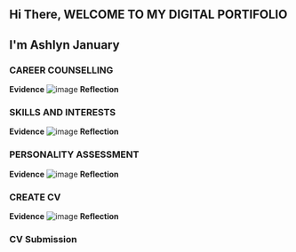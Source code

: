 ## Hi There, WELCOME TO MY DIGITAL PORTIFOLIO
## I'm Ashlyn January 
### CAREER COUNSELLING
__Evidence__
![image](https://github.com/user-attachments/assets/de3ceca3-3cdb-41bf-b49c-1cca65d762f4)
__Reflection__


### SKILLS AND INTERESTS
__Evidence__
![image](https://github.com/user-attachments/assets/4e0525ce-197f-4317-a1e1-089482d1fd8f)
__Reflection__


### PERSONALITY ASSESSMENT
__Evidence__
![image](https://github.com/user-attachments/assets/b666535f-ad7b-408a-925a-b481ce336775)
__Reflection__

### CREATE CV
__Evidence__
![image](https://github.com/user-attachments/assets/95fde3df-29ec-48d4-8098-a25572e6fe8f)
__Reflection__

### CV Submission


